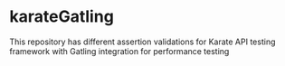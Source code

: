 # karateGatling
This repository has different assertion validations for Karate API testing framework with Gatling integration for performance testing
